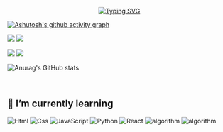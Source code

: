 <div align="center">

[![Typing SVG](https://readme-typing-svg.demolab.com?font=Fira+Code&size=25&duration=3000&pause=1000&color=17A955&width=435&lines=Welcome+to+Froggy's+Github+%F0%9F%90%B8)](https://git.io/typing-svg)

</div>




[![Ashutosh's github activity graph](https://activity-graph.herokuapp.com/graph?username=froggy1014&theme=react)](https://github.com/ashutosh00710/github-readme-activity-graph)

![](https://raw.githubusercontent.com/froggy1014/github-stats/master/generated/overview.svg#gh-dark-mode-only)
![](https://raw.githubusercontent.com/froggy1014/github-stats/master/generated/overview.svg#gh-light-mode-only)

![](https://raw.githubusercontent.com/froggy1014/github-stats/master/generated/languages.svg#gh-dark-mode-only)
![](https://raw.githubusercontent.com/froggy1014/github-stats/master/generated/languages.svg#gh-light-mode-only)

![Anurag's GitHub stats](https://github-readme-stats.vercel.app/api?username=froggy1014&show_icons=true&theme=tokyonight)


  <!--START_SECTION:waka-->
  
  <!--END_SECTION:waka-->



<br>

## 📖 I’m currently learning 


<img alt="Html" src ="https://img.shields.io/badge/HTML5-E34F26.svg?&style=for-the-badge&logo=HTML5&logoColor=white"/> <img alt="Css" src ="https://img.shields.io/badge/CSS3-1572B6.svg?&style=for-the-badge&logo=CSS3&logoColor=white"/> <img alt="JavaScript" src ="https://img.shields.io/badge/JavaScriipt-F7DF1E.svg?&style=for-the-badge&logo=JavaScript&logoColor=black"/> <img alt="Python" src ="https://img.shields.io/badge/Python-f1c23e.svg?&style=for-the-badge&logo=Python&logoColor=#396ca9&"/> <img alt="React" src ="https://img.shields.io/badge/React-white.svg?&style=for-the-badge&logo=React&logoColor=#61DAFB"/> <img alt="algorithm" src ="https://img.shields.io/badge/algorithm-006600.svg?&style=for-the-badge&logo=GNOME Terminal&logoColor=white"/> 
<img alt="algorithm" src ="https://img.shields.io/badge/Computer SCience-556DB3.svg?&style=for-the-badge&logo=PCGamingWiki&logoColor=white"/> 


<br>



